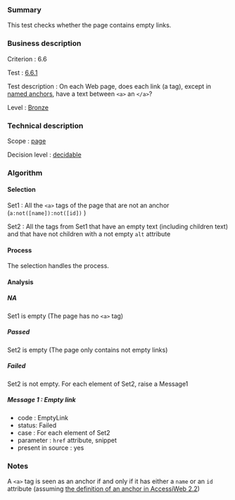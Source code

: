 ### Summary

This test checks whether the page contains empty links.

### Business description

Criterion : 6.6

Test : [6.6.1](http://accessiweb.org/index.php/accessiweb-22-english-version.html#test-6-6-1)

Test description : On each Web page, does each link (a tag), except in [named anchors](index.php/glossary-76.html#mAncreNom), have a text between `<a>` an `</a>`?

Level : [Bronze](/en/category/rules-design/accessiweb-11/level/bronze)

### Technical description

Scope : [page](/en/category/rules-design/accessiweb-11/scope/page)

Decision level :
[decidable](/en/category/rules-design/accessiweb-11/decision-level/decidable)

### Algorithm

#### Selection

Set1 : All the `<a>` tags of the page that are not an anchor (`a:not([name]):not([id])` )

Set2 : All the tags from Set1 that have an empty text (including children text) and that have not children with a not empty `alt` attribute

#### Process

The selection handles the process.

#### Analysis

##### NA

Set1 is empty (The page has no `<a>` tag)

##### Passed

Set2 is empty (The page only contains not empty links)

##### Failed

Set2 is not empty. For each element of Set2, raise a Message1

##### Message 1 : Empty link

-   code : EmptyLink
-   status: Failed
-   case : For each element of Set2
-   parameter : `href` attribute, snippet
-   present in source : yes

### Notes

A `<a>` tag is seen as an anchor if and only if it has either a `name` or an `id` attribute (assuming [the definition of an anchor in AccessiWeb 2.2](http://accessiweb.org/index.php/glossary-76.html#mAncreNom))
